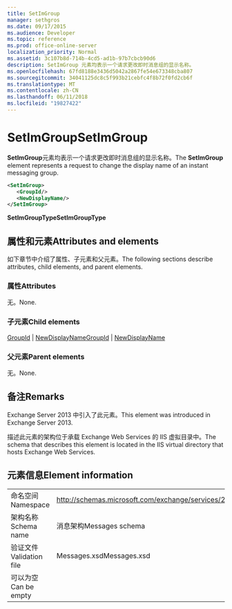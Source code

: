 ```yaml
---
title: SetImGroup
manager: sethgros
ms.date: 09/17/2015
ms.audience: Developer
ms.topic: reference
ms.prod: office-online-server
localization_priority: Normal
ms.assetid: 3c107b8d-714b-4cd5-ad1b-97b7cbcb90d6
description: SetImGroup 元素均表示一个请求更改即时消息组的显示名称。
ms.openlocfilehash: 67fd8188e3436d5042a2867fe54e673348cba807
ms.sourcegitcommit: 34041125dc8c5f993b21cebfc4f8b72f0fd2cb6f
ms.translationtype: MT
ms.contentlocale: zh-CN
ms.lasthandoff: 06/11/2018
ms.locfileid: "19827422"
---
```

# <a name="setimgroup"></a><span data-ttu-id="ee272-103">SetImGroup</span><span class="sxs-lookup"><span data-stu-id="ee272-103">SetImGroup</span></span>

<span data-ttu-id="ee272-104">**SetImGroup**元素均表示一个请求更改即时消息组的显示名称。</span><span class="sxs-lookup"><span data-stu-id="ee272-104">The **SetImGroup** element represents a request to change the display name of an instant messaging group.</span></span> 
  
```XML
<SetImGroup>
   <GroupId/>
   <NewDisplayName/>
</SetImGroup>
```

 <span data-ttu-id="ee272-105">**SetImGroupType**</span><span class="sxs-lookup"><span data-stu-id="ee272-105">**SetImGroupType**</span></span>
## <a name="attributes-and-elements"></a><span data-ttu-id="ee272-106">属性和元素</span><span class="sxs-lookup"><span data-stu-id="ee272-106">Attributes and elements</span></span>

<span data-ttu-id="ee272-107">如下章节中介绍了属性、子元素和父元素。</span><span class="sxs-lookup"><span data-stu-id="ee272-107">The following sections describe attributes, child elements, and parent elements.</span></span>
  
### <a name="attributes"></a><span data-ttu-id="ee272-108">属性</span><span class="sxs-lookup"><span data-stu-id="ee272-108">Attributes</span></span>

<span data-ttu-id="ee272-109">无。</span><span class="sxs-lookup"><span data-stu-id="ee272-109">None.</span></span>
  
### <a name="child-elements"></a><span data-ttu-id="ee272-110">子元素</span><span class="sxs-lookup"><span data-stu-id="ee272-110">Child elements</span></span>

<span data-ttu-id="ee272-111">[GroupId](groupid.md) | [NewDisplayName](newdisplayname.md)</span><span class="sxs-lookup"><span data-stu-id="ee272-111">[GroupId](groupid.md) | [NewDisplayName](newdisplayname.md)</span></span>
  
### <a name="parent-elements"></a><span data-ttu-id="ee272-112">父元素</span><span class="sxs-lookup"><span data-stu-id="ee272-112">Parent elements</span></span>

<span data-ttu-id="ee272-113">无。</span><span class="sxs-lookup"><span data-stu-id="ee272-113">None.</span></span>
  
## <a name="remarks"></a><span data-ttu-id="ee272-114">备注</span><span class="sxs-lookup"><span data-stu-id="ee272-114">Remarks</span></span>

<span data-ttu-id="ee272-115">Exchange Server 2013 中引入了此元素。</span><span class="sxs-lookup"><span data-stu-id="ee272-115">This element was introduced in Exchange Server 2013.</span></span>
  
<span data-ttu-id="ee272-116">描述此元素的架构位于承载 Exchange Web Services 的 IIS 虚拟目录中。</span><span class="sxs-lookup"><span data-stu-id="ee272-116">The schema that describes this element is located in the IIS virtual directory that hosts Exchange Web Services.</span></span>
  
## <a name="element-information"></a><span data-ttu-id="ee272-117">元素信息</span><span class="sxs-lookup"><span data-stu-id="ee272-117">Element information</span></span>

|||
|:-----|:-----|
|<span data-ttu-id="ee272-118">命名空间</span><span class="sxs-lookup"><span data-stu-id="ee272-118">Namespace</span></span>  <br/> |http://schemas.microsoft.com/exchange/services/2006/messages  <br/> |
|<span data-ttu-id="ee272-119">架构名称</span><span class="sxs-lookup"><span data-stu-id="ee272-119">Schema name</span></span>  <br/> |<span data-ttu-id="ee272-120">消息架构</span><span class="sxs-lookup"><span data-stu-id="ee272-120">Messages schema</span></span>  <br/> |
|<span data-ttu-id="ee272-121">验证文件</span><span class="sxs-lookup"><span data-stu-id="ee272-121">Validation file</span></span>  <br/> |<span data-ttu-id="ee272-122">Messages.xsd</span><span class="sxs-lookup"><span data-stu-id="ee272-122">Messages.xsd</span></span>  <br/> |
|<span data-ttu-id="ee272-123">可以为空</span><span class="sxs-lookup"><span data-stu-id="ee272-123">Can be empty</span></span>  <br/> ||
   

